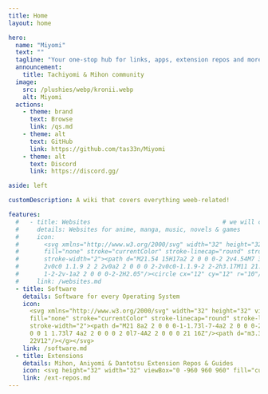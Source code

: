 ```yaml
---
title: Home
layout: home

hero:
  name: "Miyomi"
  text: ""
  tagline: "Your one-stop hub for links, apps, extension repos and more! 🌟"
  announcement:
    title: Tachiyomi & Mihon community
  image:
    src: /plushies/webp/kronii.webp
    alt: Miyomi
  actions:
    - theme: brand
      text: Browse
      link: /qs.md
    - theme: alt
      text: GitHub
      link: https://github.com/tas33n/Miyomi
    - theme: alt
      text: Discord
      link: https://discord.gg/

aside: left

customDescription: A wiki that covers everything weeb-related!

features:
  #   - title: Websites                                     # we will cook something here later
  #     details: Websites for anime, manga, music, novels & games
  #     icon:
  #       <svg xmlns="http://www.w3.org/2000/svg" width="32" height="32" viewBox="0 0 24 24"><g
  #       fill="none" stroke="currentColor" stroke-linecap="round" stroke-linejoin="round"
  #       stroke-width="2"><path d="M21.54 15H17a2 2 0 0 0-2 2v4.54M7 3.34V5a3 3 0 0 0 3 3v0a2 2 0 0 1 2
  #       2v0c0 1.1.9 2 2 2v0a2 2 0 0 0 2-2v0c0-1.1.9-2 2-2h3.17M11 21.95V18a2 2 0 0 0-2-2v0a2 2 0 0
  #       1-2-2v-1a2 2 0 0 0-2-2H2.05"/><circle cx="12" cy="12" r="10"/></g></svg>
  #     link: /websites.md
  - title: Software
    details: Software for every Operating System
    icon:
      <svg xmlns="http://www.w3.org/2000/svg" width="32" height="32" viewBox="0 0 24 24"><g
      fill="none" stroke="currentColor" stroke-linecap="round" stroke-linejoin="round"
      stroke-width="2"><path d="M21 8a2 2 0 0 0-1-1.73l-7-4a2 2 0 0 0-2 0l-7 4A2 2 0 0 0 3 8v8a2 2 0
      0 0 1 1.73l7 4a2 2 0 0 0 2 0l7-4A2 2 0 0 0 21 16Z"/><path d="m3.3 7l8.7 5l8.7-5M12
      22V12"/></g></svg>
    link: /software.md
  - title: Extensions
    details: Mihon, Aniyomi & Dantotsu Extension Repos & Guides
    icon: <svg height="32" width="32" viewBox="0 -960 960 960" fill="currentColor" xmlns="http://www.w3.org/2000/svg"><path d="M352-120H200q-33 0-56.5-23.5T120-200v-152q48 0 84-30.5t36-77.5q0-47-36-77.5T120-568v-152q0-33 23.5-56.5T200-800h160q0-42 29-71t71-29q42 0 71 29t29 71h160q33 0 56.5 23.5T800-720v160q42 0 71 29t29 71q0 42-29 71t-71 29v160q0 33-23.5 56.5T720-120H568q0-50-31.5-85T460-240q-45 0-76.5 35T352-120Zm-152-80h85q24-66 77-93t98-27q45 0 98 27t77 93h85v-240h80q8 0 14-6t6-14q0-8-6-14t-14-6h-80v-240H480v-80q0-8-6-14t-14-6q-8 0-14 6t-6 14v80H200v88q54 20 87 67t33 105q0 57-33 104t-87 68v88Zm310-310Z"></path></svg>
    link: /ext-repos.md
---
```


<script setup>
import ChristmasCard from "./.vitepress/theme/components/ChristmasCard.vue";
if (!import.meta.env.SSR) {
  const images = {
    normal: {
      // Hololive Myth (1st Gen EN)
      "/plushies/webp/ame.webp": "linear-gradient(-30deg, #FEE097, #f7f6c8)",    
      "/plushies/webp/calli.webp": "linear-gradient(-30deg, #E35277, #f07392)",  
      "/plushies/webp/gura.webp": "linear-gradient(-30deg, #3E92CF, #57b0f0)",   
      "/plushies/webp/ina.webp": "linear-gradient(-30deg, #532bc2, #a594f9)",    
      "/plushies/webp/kiara.webp": "linear-gradient(-30deg, #EB433F, #FEEB73)",  

      // Hololive Promise (2nd Gen EN)
      "/plushies/webp/bae.webp": "linear-gradient(-30deg, #EE241A, #FEE160)",    
      "/plushies/webp/fauna.webp": "linear-gradient(-30deg, #B2F182, #F8FFDF)", 
      "/plushies/webp/irys.webp": "linear-gradient(-30deg, #E10E5D, #FE6DA5)",   
      "/plushies/webp/kronii.webp": "linear-gradient(-30deg, #2b6cee, #5B9DFE)", 
      "/plushies/webp/mumei.webp": "linear-gradient(-30deg, #E7AE80, #FEF5B0)",  
      "/plushies/webp/sana.webp": "linear-gradient(-30deg, #F5E0CF, #f8eee5)",    

      // Hololive Advent (3rd Gen EN)
      "/plushies/webp/biboo.webp": "linear-gradient(-30deg, #9B8DEE, #FF65DB)",  
      "/plushies/webp/fuwawa.webp": "linear-gradient(-30deg, #9FCEFE, #C7DEFE)", 
      "/plushies/webp/mococo.webp": "linear-gradient(-30deg, #FE78A3, #FEAACC)", 
      "/plushies/webp/nerissa.webp": "linear-gradient(-30deg, #103BD9, #1CD5FC)", 
      "/plushies/webp/shiori.webp": "linear-gradient(-30deg, #deb1f0, #eaddff)", 

      // Hololive Justice (4th Gen EN)
      "/plushies/webp/cecilia.webp": "linear-gradient(-30deg, #61A979, #CFFDCC)", 
      "/plushies/webp/elizabeth.webp": "linear-gradient(-30deg, #BA3036, #2196DB)", 
      "/plushies/webp/gigi.webp": "linear-gradient(-30deg, #F39C35, #FEB743)",  
      "/plushies/webp/raora.webp": "linear-gradient(-30deg, #D26588, #F698BC)",  
    },
  };

  const mode = "normal";

  function randomPlushie() {
    const entries = Object.entries(images[mode]);
    const randomEntry = entries[Math.floor(Math.random() * entries.length)];
    const [bg, color] = randomEntry;
    return [bg, color];
  }

  const handleClick = () => {
    const [bg, color] = randomPlushie();
    document.documentElement.style.setProperty("--vp-home-hero-image-background-image", color);
    document.querySelector(".VPImage.image-src").src = bg;
  }

  const icon = document.querySelector(".VPImage.image-src");

  if (icon) {
    icon.addEventListener("click", handleClick);
  }
}
</script>
